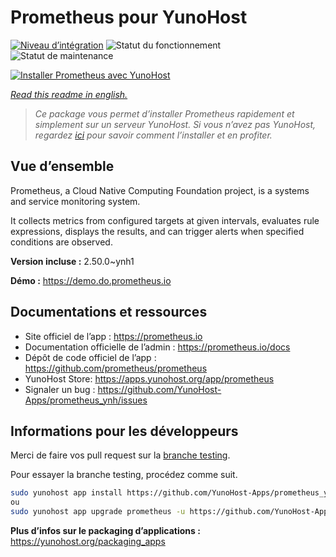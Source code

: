 <!--
N.B.: This README was automatically generated by https://github.com/YunoHost/apps/tree/master/tools/readme_generator
It shall NOT be edited by hand.
-->

# Prometheus pour YunoHost

[![Niveau d’intégration](https://dash.yunohost.org/integration/prometheus.svg)](https://dash.yunohost.org/appci/app/prometheus) ![Statut du fonctionnement](https://ci-apps.yunohost.org/ci/badges/prometheus.status.svg) ![Statut de maintenance](https://ci-apps.yunohost.org/ci/badges/prometheus.maintain.svg)

[![Installer Prometheus avec YunoHost](https://install-app.yunohost.org/install-with-yunohost.svg)](https://install-app.yunohost.org/?app=prometheus)

*[Read this readme in english.](./README.md)*

> *Ce package vous permet d’installer Prometheus rapidement et simplement sur un serveur YunoHost.
Si vous n’avez pas YunoHost, regardez [ici](https://yunohost.org/#/install) pour savoir comment l’installer et en profiter.*

## Vue d’ensemble

Prometheus, a Cloud Native Computing Foundation project, is a systems and service monitoring system.

It collects metrics from configured targets at given intervals, evaluates rule expressions, displays the results, and can trigger alerts when specified conditions are observed.


**Version incluse :** 2.50.0~ynh1

**Démo :** https://demo.do.prometheus.io
## Documentations et ressources

* Site officiel de l’app : <https://prometheus.io>
* Documentation officielle de l’admin : <https://prometheus.io/docs>
* Dépôt de code officiel de l’app : <https://github.com/prometheus/prometheus>
* YunoHost Store: <https://apps.yunohost.org/app/prometheus>
* Signaler un bug : <https://github.com/YunoHost-Apps/prometheus_ynh/issues>

## Informations pour les développeurs

Merci de faire vos pull request sur la [branche testing](https://github.com/YunoHost-Apps/prometheus_ynh/tree/testing).

Pour essayer la branche testing, procédez comme suit.

``` bash
sudo yunohost app install https://github.com/YunoHost-Apps/prometheus_ynh/tree/testing --debug
ou
sudo yunohost app upgrade prometheus -u https://github.com/YunoHost-Apps/prometheus_ynh/tree/testing --debug
```

**Plus d’infos sur le packaging d’applications :** <https://yunohost.org/packaging_apps>